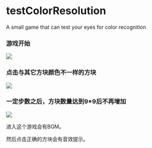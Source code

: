 # testColorResolution
A small game that can test your eyes for color recognition

### 游戏开始

![](http://ouwxj7f40.bkt.clouddn.com/QQ20170821-004655@2x.jpg)

### 点击与其它方块颜色不一样的方块

![](http://ouwxj7f40.bkt.clouddn.com/QQ20170821-004746@2x.jpg)

### 一定步数之后，方块数量达到9*9后不再增加

![](http://ouwxj7f40.bkt.clouddn.com/QQ20170821-005026@2x.jpg)

进入这个游戏会有BGM。

然后点击正确的方块会有音效提示。

